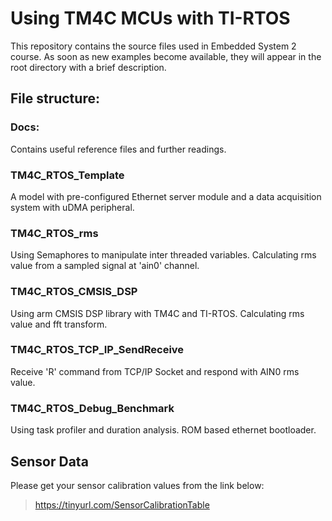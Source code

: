 # Using TM4C MCUs with TI-RTOS
This repository contains the source files used in Embedded System 2 course. 
As soon as new examples become available, they will appear in the root directory with a brief description.

## File structure:
 ### Docs: 
  Contains useful reference files and further readings.
 
 ### TM4C_RTOS_Template 
  A model with pre-configured Ethernet server module and a data acquisition system with uDMA peripheral.

 ### TM4C_RTOS_rms
  Using Semaphores to manipulate inter threaded variables. 
  Calculating rms value from a sampled signal at 'ain0' channel.
  
  ### TM4C_RTOS_CMSIS_DSP
   Using arm CMSIS DSP library with TM4C and TI-RTOS.
   Calculating rms value and fft transform.
   
  ### TM4C_RTOS_TCP_IP_SendReceive
   Receive 'R' command from TCP/IP Socket and respond with AIN0 rms value.
   
  ### TM4C_RTOS_Debug_Benchmark
   Using task profiler and duration analysis. ROM based ethernet bootloader.
  
## Sensor Data
 Please get your sensor calibration values from the link below:
 > https://tinyurl.com/SensorCalibrationTable

 
